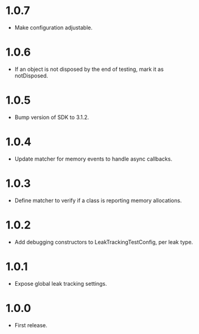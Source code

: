 # 1.0.7

* Make configuration adjustable.

# 1.0.6

* If an object is not disposed by the end of testing, mark it as notDisposed.

# 1.0.5

* Bump version of SDK to 3.1.2.

# 1.0.4

* Update matcher for memory events to handle async callbacks.

# 1.0.3

* Define matcher to verify if a class is reporting memory allocations.

# 1.0.2

* Add debugging constructors to LeakTrackingTestConfig, per leak type.

# 1.0.1

* Expose global leak tracking settings.

# 1.0.0

* First release.

